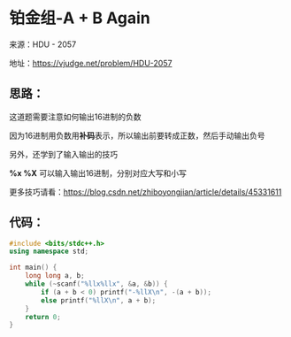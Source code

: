 # 铂金组-A + B Again

来源：HDU - 2057

地址：https://vjudge.net/problem/HDU-2057

## 思路：

这道题需要注意如何输出16进制的负数

因为16进制用负数用**补码**表示，所以输出前要转成正数，然后手动输出负号

另外，还学到了输入输出的技巧

**%x %X** 可以输入输出16进制，分别对应大写和小写

更多技巧请看：https://blog.csdn.net/zhiboyongjian/article/details/45331611

## 代码：
```cpp
#include <bits/stdc++.h>
using namespace std;

int main() {
    long long a, b;
    while (~scanf("%llx%llx", &a, &b)) {
        if (a + b < 0) printf("-%llX\n", -(a + b));
        else printf("%llX\n", a + b);
    }
    return 0;
}

```